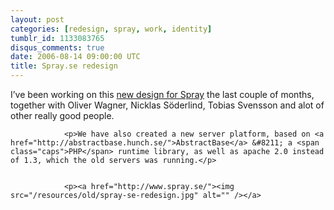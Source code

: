 ```yaml
---
layout: post
categories: [redesign, spray, work, identity]
tumblr_id: 1133083765
disqus_comments: true
date: 2006-08-14 09:00:00 UTC
title: Spray.se redesign
---
```


I&#8217;ve been working on this <a href="http://www.spray.se/">new design for Spray</a> the last couple of months, together with Oliver Wagner, Nicklas Söderlind, Tobias Svensson and alot of other really good people.</p>


				<p>We have also created a new server platform, based on <a href="http://abstractbase.hunch.se/">AbstractBase</a> &#8211; a <span class="caps">PHP</span> runtime library, as well as apache 2.0 instead of 1.3, which the old servers was running.</p>


				<p><a href="http://www.spray.se/"><img src="/resources/old/spray-se-redesign.jpg" alt="" /></a>
